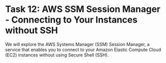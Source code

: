 # Task 12: AWS SSM Session Manager - Connecting to Your Instances without SSH

We will explore the AWS Systems Manager (SSM) Session Manager, a service that enables you to connect to your Amazon Elastic Compute Cloud (EC2) instances without using Secure Shell (SSH).